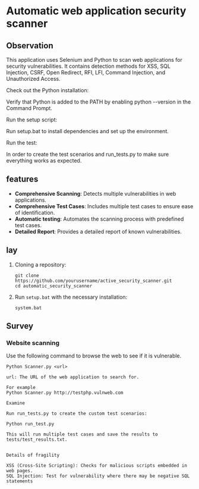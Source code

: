 # Automatic web application security scanner

## Observation
This application uses Selenium and Python to scan web applications for security vulnerabilities. It contains detection methods for XSS, SQL Injection, CSRF, Open Redirect, RFI, LFI, Command Injection, and Unauthorized Access.

Check out the Python installation:

Verify that Python is added to the PATH by enabling python --version in the Command Prompt.

Run the setup script:

Run setup.bat to install dependencies and set up the environment.

Run the test:

In order to create the test scenarios and run_tests.py to make sure everything works as expected.

## features
- **Comprehensive Scanning**: Detects multiple vulnerabilities in web applications.
- **Comprehensive Test Cases**: Includes multiple test cases to ensure ease of identification.
- **Automatic testing**: Automates the scanning process with predefined test cases.
- **Detailed Report**: Provides a detailed report of known vulnerabilities.

## lay
1. Cloning a repository:
    ```Sh
    git clone https://github.com/yourusername/active_security_scanner.git
    cd automatic_security_scanner
    ```

2. Run `setup.bat` with the necessary installation:
    ```Sh
    system.bat
    ```

## Survey
### Website scanning
Use the following command to browse the web to see if it is vulnerable.
```Sh
Python Scanner.py <url>

url: The URL of the web application to search for.

For example
Python Scanner.py http://testphp.vulnweb.com

Examine

Run run_tests.py to create the custom test scenarios:

Python run_test.py

This will run multiple test cases and save the results to tests/test_results.txt.


Details of fragility

XSS (Cross-Site Scripting): Checks for malicious scripts embedded in web pages.
SQL Injection: Test for vulnerability where there may be negative SQL statements
